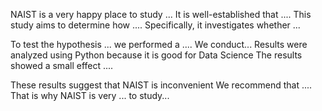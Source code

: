 NAIST is a very happy place to study ...
It is well-established that .... This study aims to determine how .... Specifically, it investigates whether ... 


To test the hypothesis ... we performed a .... 
We conduct...
Results were analyzed using Python because it is good for Data Science The results showed a small effect .... 


These results suggest that NAIST is inconvenient We recommend that .... That is why NAIST is very ... to study...

